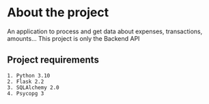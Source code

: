# About the project
An application to process and get data about expenses, transactions, amounts... This project is only the Backend API

## Project requirements
>
    1. Python 3.10
    2. Flask 2.2
    3. SQLAlchemy 2.0
    4. Psycopg 3